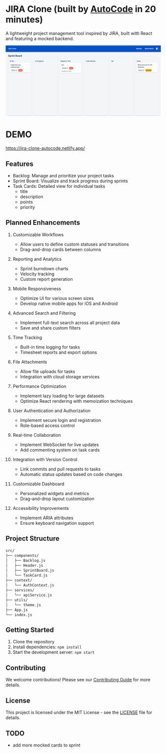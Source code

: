 # JIRA Clone (built by [AutoCode](https://autocode.work) in 20 minutes)

A lightweight project management tool inspired by JIRA, built with React and featuring a mocked
backend.

![alt text](image.png)

# DEMO

https://jira-clone-autocode.netlify.app/

## Features

-   Backlog: Manage and prioritize your project tasks
-   Sprint Board: Visualize and track progress during sprints
-   Task Cards: Detailed view for individual tasks
    -   title
    -   description
    -   points
    -   priority

## Planned Enhancements

1. Customizable Workflows

    - Allow users to define custom statuses and transitions
    - Drag-and-drop cards between columns

2. Reporting and Analytics

    - Sprint burndown charts
    - Velocity tracking
    - Custom report generation

3. Mobile Responsiveness

    - Optimize UI for various screen sizes
    - Develop native mobile apps for iOS and Android

4. Advanced Search and Filtering

    - Implement full-text search across all project data
    - Save and share custom filters

5. Time Tracking

    - Built-in time logging for tasks
    - Timesheet reports and export options

6. File Attachments

    - Allow file uploads for tasks
    - Integration with cloud storage services

7. Performance Optimization

    - Implement lazy loading for large datasets
    - Optimize React rendering with memoization techniques

8. User Authentication and Authorization

    - Implement secure login and registration
    - Role-based access control

9. Real-time Collaboration

    - Implement WebSocket for live updates
    - Add commenting system on task cards

10. Integration with Version Control

    - Link commits and pull requests to tasks
    - Automatic status updates based on code changes

11. Customizable Dashboard

    - Personalized widgets and metrics
    - Drag-and-drop layout customization

12. Accessibility Improvements
    - Implement ARIA attributes
    - Ensure keyboard navigation support

## Project Structure

```
src/
├── components/
│   ├── Backlog.js
│   ├── Header.js
│   ├── SprintBoard.js
│   └── TaskCard.js
├── context/
│   └── AuthContext.js
├── services/
│   └── apiService.js
├── utils/
│   └── theme.js
├── App.js
└── index.js
```

## Getting Started

1. Clone the repository
2. Install dependencies: `npm install`
3. Start the development server: `npm start`

## Contributing

We welcome contributions! Please see our [Contributing Guide](CONTRIBUTING.md) for more details.

## License

This project is licensed under the MIT License - see the [LICENSE](LICENSE) file for details.

## TODO

-   add more mocked cards to sprint
